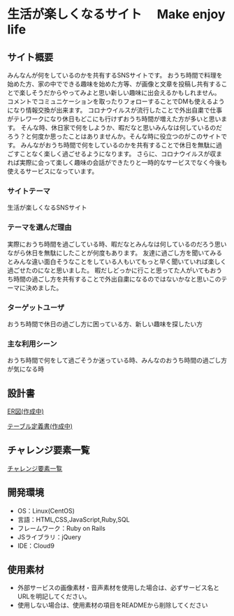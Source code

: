 # 生活が楽しくなるサイト　 Make enjoy life

## サイト概要
みんなんが何をしているのかを共有するSNSサイトです。
おうち時間で料理を始めた方、家の中でできる趣味を始めた方等、が画像と文章を投稿し共有することで楽しそうだからやってみよと思い新しい趣味に出会えるかもしれません。
コメントでコミュニケーションを取ったりフォローすることでDMも使えるようになり情報交換が出来ます。
コロナウイルスが流行したことで外出自粛で仕事がテレワークになり休日もどこにも行けずおうち時間が増えた方が多いと思います。
そんな時、休日家で何をしようか、暇だなと思いみんなは何しているのだろう？と何度か思ったことはありませんか。そんな時に役立つのがこのサイトです。
みんながおうち時間で何をしているのかを共有することで休日を無駄に過ごすことなく楽しく過ごせるようになります。
さらに、コロナウイルスが収まれば実際に会って楽しく趣味の会話ができたりと一時的なサービスでなく今後も使えるサービスになっています。

### サイトテーマ
生活が楽しくなるSNSサイト

### テーマを選んだ理由
実際におうち時間を過ごしている時、暇だなとみんなは何しているのだろう思いながら休日を無駄にしたことが何度もあります。
友達に過ごし方を聞いてみるとみんな違い面白そうなことをしている人もいてもっと早く聞いていれば楽しく過ごせたのになと思いました。
 暇だしどっかに行こと思ってた人がいてもおうち時間の過ごし方を共有することで外出自粛になるのではないかなと思いこのテーマに決めました。

### ターゲットユーザ
おうち時間で休日の過ごし方に困っている方、新しい趣味を探したい方

### 主な利用シーン
おうち時間で何をして過ごそうか迷っている時、みんなのおうち時間の過ごし方が気になる時

## 設計書
[ER図(作成中)](https://drive.google.com/file/d/14XOojT9Vm_qKSqEsU6SA1TBH345U6-Ba/view?usp=sharing)

[テーブル定義書(作成中)](https://docs.google.com/spreadsheets/d/1EDqDY0Z2_aHTnyWxCoU79X_WC_8IezZKjU05AVYhtEM/edit?usp=sharing)

## チャレンジ要素一覧
[チャレンジ要素一覧](https://docs.google.com/spreadsheets/d/1vOyySVLaGgexNkjt5JIq4VbOgPdfO6lFW7JSWs3Rr3U/edit?usp=sharing)

## 開発環境
- OS：Linux(CentOS)
- 言語：HTML,CSS,JavaScript,Ruby,SQL
- フレームワーク：Ruby on Rails
- JSライブラリ：jQuery
- IDE：Cloud9

## 使用素材
- 外部サービスの画像素材・音声素材を使用した場合は、必ずサービス名とURLを明記してください。
- 使用しない場合は、使用素材の項目をREADMEから削除してください
